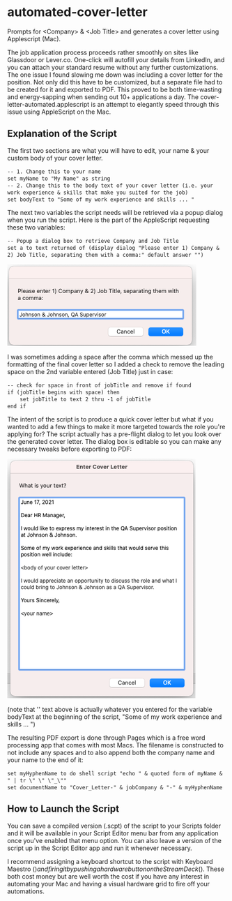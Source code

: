 # automated-cover-letter
Prompts for &lt;Company> &amp; &lt;Job Title> and generates a cover letter using Applescript (Mac). 

The job application process proceeds rather smoothly on sites like Glassdoor or Lever.co. One-click will autofill your details from LinkedIn, and you can attach your standard resume without any further customizations. The one issue I found slowing me down was including a cover letter for the position. Not only did this have to be customized, but a separate file had to be created for it and exported to PDF. This proved to be both time-wasting and energy-sapping when sending out 10+ applications a day. The cover-letter-automated.applescript is an attempt to elegantly speed through this issue using AppleScript on the Mac.

## Explanation of the Script
The first two sections are what you will have to edit, your name & your custom body of your cover letter.
```applescript
-- 1. Change this to your name
set myName to "My Name" as string
-- 2. Change this to the body text of your cover letter (i.e. your work experience & skills that make you suited for the job)
set bodyText to "Some of my work experience and skills ... "
```
The next two variables the script needs will be retrieved via a popup dialog when you run the script. Here is the part of the AppleScript requesting these two variables:

```applescript
-- Popup a dialog box to retrieve Company and Job Title
set a to text returned of (display dialog "Please enter 1) Company & 2) Job Title, separating them with a comma:" default answer "")
```
![alt text](https://github.com/geopor/automated-cover-letter/blob/main/enter-company-job.png?raw=true)

I was sometimes adding a space after the comma which messed up the formatting of the final cover letter so I added a check to remove the leading space on the 2nd variable entered (Job Title) just in case:
```applescript
-- check for space in front of jobTitle and remove if found
if (jobTitle begins with space) then
	set jobTitle to text 2 thru -1 of jobTitle
end if
```
The intent of the script is to produce a quick cover letter but what if you wanted to add a few things to make it more targeted towards the role you're applying for? The script actually has a pre-flight dialog to let you look over the generated cover letter. The dialog box is editable so you can make any necessary tweaks before exporting to PDF:

![alt text](https://github.com/geopor/automated-cover-letter/blob/main/enter-cover-letter.png?raw=true)

(note that '<body of your cover letter>' text above is actually whatever you entered for the variable bodyText at the beginning of the script, "Some of my work experience and skills ... ")

The resulting PDF export is done through Pages which is a free word processing app that comes with most Macs. The filename is constructed to not include any spaces and to also append both the company name and your name to the end of it:

```applescript
set myHyphenName to do shell script "echo " & quoted form of myName & " | tr \" \" \"_\""
set documentName to "Cover_Letter-" & jobCompany & "-" & myHyphenName
```

## How to Launch the Script
You can save a compiled version (.scpt) of the script to your Scripts folder and it will be available in your Script Editor menu bar from any application once you've enabled that menu option. You can also leave a version of the script up in the Script Editor app and run it whenever necessary.

I recommend assigning a keyboard shortcut to the script with Keyboard Maestro ($) and firing it by pushing a hardware button on the Stream Deck ($). These both cost money but are well worth the cost if you have any interest in automating your Mac and having a visual hardware grid to fire off your automations.
